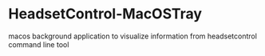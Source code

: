 # HeadsetControl-MacOSTray
macos background application to visualize information from headsetcontrol command line tool
